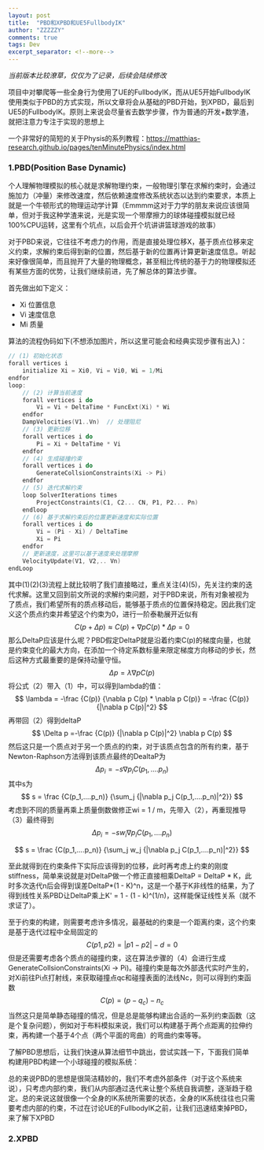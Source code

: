```yaml
---
layout: post
title:  "PBD和XPBD和UE5FullbodyIK"
author: "ZZZZZY"
comments: true
tags: Dev
excerpt_separator: <!--more-->
---
```

*当前版本比较潦草，仅仅为了记录，后续会陆续修改*

项目中对攀爬等一些全身行为使用了UE的FullbodyIK，而从UE5开始FullbodyIK使用类似于PBD的方式实现，所以文章将会从基础的PBD开始，到XPBD，最后到UE5的FullbodyIK。原则上来说会尽量省去数学步骤，作为普通的开发+数学渣，就把注意力专注于实现的思想上

一个非常好的简短的关于Physis的系列教程：https://matthias-research.github.io/pages/tenMinutePhysics/index.html

<!--more-->

### 1.PBD(Position Base Dynamic)
个人理解物理模拟的核心就是求解物理约束，一般物理引擎在求解约束时，会通过施加力（冲量）来修改速度，然后依赖速度修改系统状态以达到约束要求，本质上就是一个牛顿形式的物理运动学计算（Emmmm这对于力学的朋友来说应该很简单，但对于我这种学渣来说，光是实现一个带摩擦力的球体碰撞模拟就已经100%CPU运转，这里有个坑点，以后会开个坑讲讲篮球游戏的故事）

对于PBD来说，它往往不考虑力的作用，而是直接处理位移X，基于质点位移来定义约束，求解约束后得到新的位置，然后基于新的位置再计算更新速度信息。听起来好像很简单，而且抛开了大量的物理概念，甚至相比传统的基于力的物理模拟还有某些方面的优势，让我们继续前进，先了解总体的算法步骤。

首先做出如下定义：
* Xi 位置信息
* Vi 速度信息
* Mi 质量

算法的流程伪码如下(不想添加图片，所以这里可能会和经典实现步骤有出入)：
```c
// (1) 初始化状态
forall vertices i
	initialize Xi = Xi0, Vi = Vi0, Wi = 1/Mi
endfor
loop:
	// (2) 计算当前速度
	forall vertices i do
		Vi = Vi + DeltaTime * FuncExt(Xi) * Wi
	endfor
	DampVelocities(V1..Vn)	// 处理阻尼
	// (3) 更新位移
	forall vertices i do
		Pi = Xi + DeltaTime * Vi
	endfor
	// (4) 生成碰撞约束
	forall vertices i do
		GenerateCollsionConstraints(Xi -> Pi)
	endfor
	// (5) 迭代求解约束
	loop SolverIterations times
		ProjectConstraints(C1, C2... CN, P1, P2... Pn)
	endloop
    // (6) 基于求解约束后的位置更新速度和实际位置
	forall vertices i do
		Vi = (Pi - Xi) / DeltaTime
		Xi = Pi
	endfor
	// 更新速度，这里可以基于速度来处理摩擦
	VelocityUpdate(V1, V2,.. Vn)
endLoop
```

其中(1)(2)(3)流程上就比较明了我们直接略过，重点关注(4)(5)，先关注约束的迭代求解。这里又回到前文所说的求解约束问题，对于PBD来说，所有对象被视为了质点，我们希望所有的质点移动后，能够基于质点的位置保持稳定。因此我们定义这个质点约束并希望这个约束为0，进行一阶泰勒展开近似有
$$
C(p + \Delta p) \approx C(p) + \nabla p C(p)*\Delta p = 0 \tag{1}
$$
那么DeltaP应该是什么呢？PBD假定DeltaP就是沿着约束C(p)的梯度向量，也就是约束变化的最大方向，在添加一个待定系数标量来限定梯度方向移动的步长，然后这种方式最重要的是保持动量守恒。
$$
\Delta p = \lambda \nabla p C(p) \tag{2}
$$
将公式（2）带入（1）中，可以得到lambda的值：
$$
\lambda = -\frac {C(p)} {\nabla p C(p) *  \nabla p C(p)} = -\frac {C(p)} {|\nabla p C(p)|^2}
$$
再带回（2）得到deltaP
$$
\Delta p =-\frac {C(p)} {|\nabla p C(p)|^2} \nabla p C(p)
$$
然后这只是一个质点对于另一个质点的约束，对于该质点包含的所有约束，基于Newton-Raphson方法得到该质点最终的DealtaP为
$$
\Delta p_i = -s\nabla p_i C(p_1,....p_n)	\tag{3}
$$
其中s为
$$
s = \frac {C(p_1,....p_n)} {\sum_j {|\nabla p_j C(p_1,....p_n)|^2}}
$$
考虑到不同的质量再乘上质量倒数做修正wi = 1 / m，先带入（2），再重现推导（3）最终得到
$$
\Delta p_i = -s w_i\nabla p_i C(p_1,....p_n)	\tag{4}
$$

$$
s = \frac {C(p_1,....p_n)} {\sum_j w_j {|\nabla p_j C(p_1,....p_n)|^2}}
$$

至此就得到在约束条件下实际应该得到的位移，此时再考虑上约束的刚度stiffness，简单来说就是对DeltaP做一个修正直接相乘DeltaP  = DeltaP * K，此时多次迭代n后会得到误差DeltaP*(1 - K)^n，这是一个基于K非线性的结果，为了得到线性关系PBD让DeltaP乘上K' = 1 - (1 - k)^(1/n)，这样能保证线性关系（就不求证了）。



至于约束的构建，则需要考虑许多情况，最基础的约束是一个距离约束，这个约束是基于迭代过程中全局固定的
$$
C(p1, p2) = |p1 - p2| - d = 0
$$
但是还需要考虑各个质点的碰撞约束，这在算法步骤的（4）会进行生成GenerateCollsionConstraints(Xi -> Pi)。碰撞约束是每次外部迭代实时产生的，对Xi前往Pi点打射线，来获取碰撞点qc和碰撞表面的法线Nc，则可以得到约束函数
$$
C(p) = (p - q_c) - n_c
$$
当然这只是简单静态碰撞的情况，但是总是能够构建出合适的一系列约束函数（这是个复杂问题），例如对于布料模拟来说，我们可以构建基于两个点距离的拉伸约束，再构建一个基于4个点（两个平面的弯曲）的弯曲约束等等。

了解PBD思想后，让我们快速从算法细节中跳出，尝试实践一下，下面我们简单构建用PBD构建一个小球碰撞的模拟系统：



总的来说PBD的思想是很简洁精妙的，我们不考虑外部条件（对于这个系统来说），只考虑内部约束，我们从内部通过迭代来让整个系统自我调整，逐渐趋于稳定。总的来说这就很像一个全身的IK系统所需要的状态，全身的IK系统往往也只需要考虑内部的约束，不过在讨论UE的FullbodyIK之前，让我们迅速结束掉PBD，来了解下XPBD

### 2.XPBD

